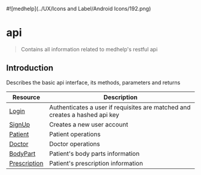 #![medhelp](../UX/Icons and Label/Android Icons/192.png)

# api

> Contains all information related to medhelp's restful api

## Introduction

Describes the basic api interface, its methods, parameters and returns

| Resource      | Description               |
|---------------|-------------------------- |
| [Login](https://github.com/medhelp-app/documents/blob/master/api/calls/Login.md)    | Authenticates a user if requisites are matched and creates a hashed api key |
| [SignUp](https://github.com/medhelp-app/documents/blob/master/api/calls/SignUp.md)  | Creates a new user account |
| [Patient](https://github.com/medhelp-app/documents/blob/master/api/calls/Patient.md) | Patient operations |
| [Doctor](https://github.com/medhelp-app/documents/blob/master/api/calls/Doctor.md)  | Doctor operations |
| [BodyPart](https://github.com/medhelp-app/documents/blob/master/api/calls/BodyPart.md)  | Patient's body parts information |
| [Prescription](https://github.com/medhelp-app/documents/blob/master/api/calls/Prescription.md)  | Patient's prescription information |
